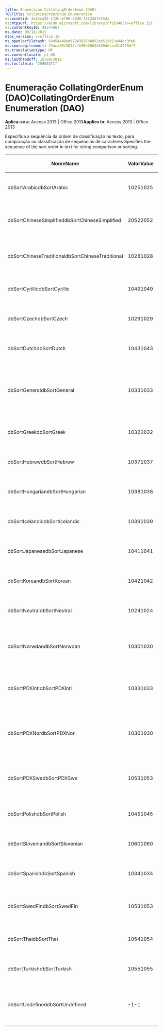 ```yaml
---
title: Enumeração CollatingOrderEnum (DAO)
TOCTitle: CollatingOrderEnum Enumeration
ms:assetid: 4a82ca02-172b-e796-58d8-f263287ef52a
ms:mtpsurl: https://msdn.microsoft.com/library/Ff193485(v=office.15)
ms:contentKeyID: 48544667
ms.date: 09/18/2015
mtps_version: v=office.15
ms.openlocfilehash: 89454a48ed97241637d4d92de519d13a84dc3fe8
ms.sourcegitcommit: 19aca09c5812cfb98b68b5d4604dcaa814479df7
ms.translationtype: MT
ms.contentlocale: pt-BR
ms.lasthandoff: 10/09/2018
ms.locfileid: "25465371"
---
```

# <a name="collatingorderenum-enumeration-dao"></a><span data-ttu-id="1c89e-102">Enumeração CollatingOrderEnum (DAO)</span><span class="sxs-lookup"><span data-stu-id="1c89e-102">CollatingOrderEnum Enumeration (DAO)</span></span>


<span data-ttu-id="1c89e-103">**Aplica-se a**: Access 2013 | Office 2013</span><span class="sxs-lookup"><span data-stu-id="1c89e-103">**Applies to**: Access 2013 | Office 2013</span></span>

<span data-ttu-id="1c89e-104">Especifica a sequência da ordem de classificação no texto, para comparação ou classificação de sequências de caracteres.</span><span class="sxs-lookup"><span data-stu-id="1c89e-104">Specifies the sequence of the sort order in text for string comparison or sorting.</span></span>

<table>
<colgroup>
<col style="width: 33%" />
<col style="width: 33%" />
<col style="width: 33%" />
</colgroup>
<thead>
<tr class="header">
<th><p><span data-ttu-id="1c89e-105">Nome</span><span class="sxs-lookup"><span data-stu-id="1c89e-105">Name</span></span></p></th>
<th><p><span data-ttu-id="1c89e-106">Valor</span><span class="sxs-lookup"><span data-stu-id="1c89e-106">Value</span></span></p></th>
<th><p><span data-ttu-id="1c89e-107">Descrição</span><span class="sxs-lookup"><span data-stu-id="1c89e-107">Description</span></span></p></th>
</tr>
</thead>
<tbody>
<tr class="odd">
<td><p><span data-ttu-id="1c89e-108">dbSortArabic</span><span class="sxs-lookup"><span data-stu-id="1c89e-108">dbSortArabic</span></span></p></td>
<td><p><span data-ttu-id="1c89e-109">1025</span><span class="sxs-lookup"><span data-stu-id="1c89e-109">1025</span></span></p></td>
<td><p><span data-ttu-id="1c89e-110">Ordem de agrupamento do árabe</span><span class="sxs-lookup"><span data-stu-id="1c89e-110">Arabic collating order</span></span></p></td>
</tr>
<tr class="even">
<td><p><span data-ttu-id="1c89e-111">dbSortChineseSimplified</span><span class="sxs-lookup"><span data-stu-id="1c89e-111">dbSortChineseSimplified</span></span></p></td>
<td><p><span data-ttu-id="1c89e-112">2052</span><span class="sxs-lookup"><span data-stu-id="1c89e-112">2052</span></span></p></td>
<td><p><span data-ttu-id="1c89e-113">Ordem de agrupamento do chinês simplificado</span><span class="sxs-lookup"><span data-stu-id="1c89e-113">Simplified Chinese collating order</span></span></p></td>
</tr>
<tr class="odd">
<td><p><span data-ttu-id="1c89e-114">dbSortChineseTraditional</span><span class="sxs-lookup"><span data-stu-id="1c89e-114">dbSortChineseTraditional</span></span></p></td>
<td><p><span data-ttu-id="1c89e-115">1028</span><span class="sxs-lookup"><span data-stu-id="1c89e-115">1028</span></span></p></td>
<td><p><span data-ttu-id="1c89e-116">Ordem de agrupamento do chinês tradicional</span><span class="sxs-lookup"><span data-stu-id="1c89e-116">Traditional Chinese collating order</span></span></p></td>
</tr>
<tr class="even">
<td><p><span data-ttu-id="1c89e-117">dbSortCyrillic</span><span class="sxs-lookup"><span data-stu-id="1c89e-117">dbSortCyrillic</span></span></p></td>
<td><p><span data-ttu-id="1c89e-118">1049</span><span class="sxs-lookup"><span data-stu-id="1c89e-118">1049</span></span></p></td>
<td><p><span data-ttu-id="1c89e-119">Ordem de agrupamento do russo</span><span class="sxs-lookup"><span data-stu-id="1c89e-119">Russian collating order</span></span></p></td>
</tr>
<tr class="odd">
<td><p><span data-ttu-id="1c89e-120">dbSortCzech</span><span class="sxs-lookup"><span data-stu-id="1c89e-120">dbSortCzech</span></span></p></td>
<td><p><span data-ttu-id="1c89e-121">1029</span><span class="sxs-lookup"><span data-stu-id="1c89e-121">1029</span></span></p></td>
<td><p><span data-ttu-id="1c89e-122">Ordem de agrupamento do tcheco</span><span class="sxs-lookup"><span data-stu-id="1c89e-122">Czech collating order</span></span></p></td>
</tr>
<tr class="even">
<td><p><span data-ttu-id="1c89e-123">dbSortDutch</span><span class="sxs-lookup"><span data-stu-id="1c89e-123">dbSortDutch</span></span></p></td>
<td><p><span data-ttu-id="1c89e-124">1043</span><span class="sxs-lookup"><span data-stu-id="1c89e-124">1043</span></span></p></td>
<td><p><span data-ttu-id="1c89e-125">Ordem de agrupamento do holandês</span><span class="sxs-lookup"><span data-stu-id="1c89e-125">Dutch collating order</span></span></p></td>
</tr>
<tr class="odd">
<td><p><span data-ttu-id="1c89e-126">dbSortGeneral</span><span class="sxs-lookup"><span data-stu-id="1c89e-126">dbSortGeneral</span></span></p></td>
<td><p><span data-ttu-id="1c89e-127">1033</span><span class="sxs-lookup"><span data-stu-id="1c89e-127">1033</span></span></p></td>
<td><p><span data-ttu-id="1c89e-128">Ordem de agrupamento do inglês, alemão, francês e português</span><span class="sxs-lookup"><span data-stu-id="1c89e-128">English, German, French, and Portuguese collating order</span></span></p></td>
</tr>
<tr class="even">
<td><p><span data-ttu-id="1c89e-129">dbSortGreek</span><span class="sxs-lookup"><span data-stu-id="1c89e-129">dbSortGreek</span></span></p></td>
<td><p><span data-ttu-id="1c89e-130">1032</span><span class="sxs-lookup"><span data-stu-id="1c89e-130">1032</span></span></p></td>
<td><p><span data-ttu-id="1c89e-131">Ordem de agrupamento do grego</span><span class="sxs-lookup"><span data-stu-id="1c89e-131">Greek collating order</span></span></p></td>
</tr>
<tr class="odd">
<td><p><span data-ttu-id="1c89e-132">dbSortHebrew</span><span class="sxs-lookup"><span data-stu-id="1c89e-132">dbSortHebrew</span></span></p></td>
<td><p><span data-ttu-id="1c89e-133">1037</span><span class="sxs-lookup"><span data-stu-id="1c89e-133">1037</span></span></p></td>
<td><p><span data-ttu-id="1c89e-134">Ordem de agrupamento do hebraico</span><span class="sxs-lookup"><span data-stu-id="1c89e-134">Hebrew collating order</span></span></p></td>
</tr>
<tr class="even">
<td><p><span data-ttu-id="1c89e-135">dbSortHungarian</span><span class="sxs-lookup"><span data-stu-id="1c89e-135">dbSortHungarian</span></span></p></td>
<td><p><span data-ttu-id="1c89e-136">1038</span><span class="sxs-lookup"><span data-stu-id="1c89e-136">1038</span></span></p></td>
<td><p><span data-ttu-id="1c89e-137">Ordem de agrupamento do húngaro</span><span class="sxs-lookup"><span data-stu-id="1c89e-137">Hungarian collating order</span></span></p></td>
</tr>
<tr class="odd">
<td><p><span data-ttu-id="1c89e-138">dbSortIcelandic</span><span class="sxs-lookup"><span data-stu-id="1c89e-138">dbSortIcelandic</span></span></p></td>
<td><p><span data-ttu-id="1c89e-139">1039</span><span class="sxs-lookup"><span data-stu-id="1c89e-139">1039</span></span></p></td>
<td><p><span data-ttu-id="1c89e-140">Ordem de agrupamento do islandês</span><span class="sxs-lookup"><span data-stu-id="1c89e-140">Icelandic collating order</span></span></p></td>
</tr>
<tr class="even">
<td><p><span data-ttu-id="1c89e-141">dbSortJapanese</span><span class="sxs-lookup"><span data-stu-id="1c89e-141">dbSortJapanese</span></span></p></td>
<td><p><span data-ttu-id="1c89e-142">1041</span><span class="sxs-lookup"><span data-stu-id="1c89e-142">1041</span></span></p></td>
<td><p><span data-ttu-id="1c89e-143">Ordem de agrupamento do japonês</span><span class="sxs-lookup"><span data-stu-id="1c89e-143">Japanese collating order</span></span></p></td>
</tr>
<tr class="odd">
<td><p><span data-ttu-id="1c89e-144">dbSortKorean</span><span class="sxs-lookup"><span data-stu-id="1c89e-144">dbSortKorean</span></span></p></td>
<td><p><span data-ttu-id="1c89e-145">1042</span><span class="sxs-lookup"><span data-stu-id="1c89e-145">1042</span></span></p></td>
<td><p><span data-ttu-id="1c89e-146">Ordem de agrupamento do coreano</span><span class="sxs-lookup"><span data-stu-id="1c89e-146">Korean collating order</span></span></p></td>
</tr>
<tr class="even">
<td><p><span data-ttu-id="1c89e-147">dbSortNeutral</span><span class="sxs-lookup"><span data-stu-id="1c89e-147">dbSortNeutral</span></span></p></td>
<td><p><span data-ttu-id="1c89e-148">1024</span><span class="sxs-lookup"><span data-stu-id="1c89e-148">1024</span></span></p></td>
<td><p><span data-ttu-id="1c89e-149">Ordem de agrupamento neutra</span><span class="sxs-lookup"><span data-stu-id="1c89e-149">Neutral collating order</span></span></p></td>
</tr>
<tr class="odd">
<td><p><span data-ttu-id="1c89e-150">dbSortNorwdan</span><span class="sxs-lookup"><span data-stu-id="1c89e-150">dbSortNorwdan</span></span></p></td>
<td><p><span data-ttu-id="1c89e-151">1030</span><span class="sxs-lookup"><span data-stu-id="1c89e-151">1030</span></span></p></td>
<td><p><span data-ttu-id="1c89e-152">Ordem de agrupamento do norueguês e do dinamarquês</span><span class="sxs-lookup"><span data-stu-id="1c89e-152">Norwegian and Danish collating order</span></span></p></td>
</tr>
<tr class="even">
<td><p><span data-ttu-id="1c89e-153">dbSortPDXIntl</span><span class="sxs-lookup"><span data-stu-id="1c89e-153">dbSortPDXIntl</span></span></p></td>
<td><p><span data-ttu-id="1c89e-154">1033</span><span class="sxs-lookup"><span data-stu-id="1c89e-154">1033</span></span></p></td>
<td><p><span data-ttu-id="1c89e-155">Ordem de agrupamento internacional do Paradox</span><span class="sxs-lookup"><span data-stu-id="1c89e-155">Paradox international collating order</span></span></p></td>
</tr>
<tr class="odd">
<td><p><span data-ttu-id="1c89e-156">dbSortPDXNor</span><span class="sxs-lookup"><span data-stu-id="1c89e-156">dbSortPDXNor</span></span></p></td>
<td><p><span data-ttu-id="1c89e-157">1030</span><span class="sxs-lookup"><span data-stu-id="1c89e-157">1030</span></span></p></td>
<td><p><span data-ttu-id="1c89e-158">Ordem de agrupamento de norueguês e dinamarquês do Paradox</span><span class="sxs-lookup"><span data-stu-id="1c89e-158">Paradox Norwegian and Danish collating order</span></span></p></td>
</tr>
<tr class="even">
<td><p><span data-ttu-id="1c89e-159">dbSortPDXSwe</span><span class="sxs-lookup"><span data-stu-id="1c89e-159">dbSortPDXSwe</span></span></p></td>
<td><p><span data-ttu-id="1c89e-160">1053</span><span class="sxs-lookup"><span data-stu-id="1c89e-160">1053</span></span></p></td>
<td><p><span data-ttu-id="1c89e-161">Ordem de agrupamento de sueco e finlandês do Paradox</span><span class="sxs-lookup"><span data-stu-id="1c89e-161">Paradox Swedish and Finnish collating order</span></span></p></td>
</tr>
<tr class="odd">
<td><p><span data-ttu-id="1c89e-162">dbSortPolish</span><span class="sxs-lookup"><span data-stu-id="1c89e-162">dbSortPolish</span></span></p></td>
<td><p><span data-ttu-id="1c89e-163">1045</span><span class="sxs-lookup"><span data-stu-id="1c89e-163">1045</span></span></p></td>
<td><p><span data-ttu-id="1c89e-164">Ordem de agrupamento do polonês</span><span class="sxs-lookup"><span data-stu-id="1c89e-164">Polish collating order</span></span></p></td>
</tr>
<tr class="even">
<td><p><span data-ttu-id="1c89e-165">dbSortSlovenian</span><span class="sxs-lookup"><span data-stu-id="1c89e-165">dbSortSlovenian</span></span></p></td>
<td><p><span data-ttu-id="1c89e-166">1060</span><span class="sxs-lookup"><span data-stu-id="1c89e-166">1060</span></span></p></td>
<td><p><span data-ttu-id="1c89e-167">Ordem de agrupamento do esloveno</span><span class="sxs-lookup"><span data-stu-id="1c89e-167">Slovenian collating order</span></span></p></td>
</tr>
<tr class="odd">
<td><p><span data-ttu-id="1c89e-168">dbSortSpanish</span><span class="sxs-lookup"><span data-stu-id="1c89e-168">dbSortSpanish</span></span></p></td>
<td><p><span data-ttu-id="1c89e-169">1034</span><span class="sxs-lookup"><span data-stu-id="1c89e-169">1034</span></span></p></td>
<td><p><span data-ttu-id="1c89e-170">Ordem de agrupamento do espanhol</span><span class="sxs-lookup"><span data-stu-id="1c89e-170">Spanish collating order</span></span></p></td>
</tr>
<tr class="even">
<td><p><span data-ttu-id="1c89e-171">dbSortSwedFin</span><span class="sxs-lookup"><span data-stu-id="1c89e-171">dbSortSwedFin</span></span></p></td>
<td><p><span data-ttu-id="1c89e-172">1053</span><span class="sxs-lookup"><span data-stu-id="1c89e-172">1053</span></span></p></td>
<td><p><span data-ttu-id="1c89e-173">Ordem de agrupamento do sueco e do finlandês</span><span class="sxs-lookup"><span data-stu-id="1c89e-173">Swedish and Finnish collating order</span></span></p></td>
</tr>
<tr class="odd">
<td><p><span data-ttu-id="1c89e-174">dbSortThai</span><span class="sxs-lookup"><span data-stu-id="1c89e-174">dbSortThai</span></span></p></td>
<td><p><span data-ttu-id="1c89e-175">1054</span><span class="sxs-lookup"><span data-stu-id="1c89e-175">1054</span></span></p></td>
<td><p><span data-ttu-id="1c89e-176">Ordem de agrupamento do tailandês</span><span class="sxs-lookup"><span data-stu-id="1c89e-176">Thai collating order</span></span></p></td>
</tr>
<tr class="even">
<td><p><span data-ttu-id="1c89e-177">dbSortTurkish</span><span class="sxs-lookup"><span data-stu-id="1c89e-177">dbSortTurkish</span></span></p></td>
<td><p><span data-ttu-id="1c89e-178">1055</span><span class="sxs-lookup"><span data-stu-id="1c89e-178">1055</span></span></p></td>
<td><p><span data-ttu-id="1c89e-179">Ordem de agrupamento do turno</span><span class="sxs-lookup"><span data-stu-id="1c89e-179">Turkish collating order</span></span></p></td>
</tr>
<tr class="odd">
<td><p><span data-ttu-id="1c89e-180">dbSortUndefined</span><span class="sxs-lookup"><span data-stu-id="1c89e-180">dbSortUndefined</span></span></p></td>
<td><p><span data-ttu-id="1c89e-181">-1</span><span class="sxs-lookup"><span data-stu-id="1c89e-181">-1</span></span></p></td>
<td><p><span data-ttu-id="1c89e-182">Ordem de agrupamento não definida ou desconhecida</span><span class="sxs-lookup"><span data-stu-id="1c89e-182">Collating order undefined or unknown</span></span></p></td>
</tr>
</tbody>
</table>

